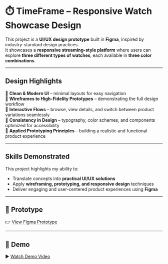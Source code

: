 # ⏱️ TimeFrame – Responsive Watch Showcase Design

This project is a **UI/UX design prototype** built in **Figma**, inspired by industry-standard design practices.  
It showcases a **responsive streaming-style platform** where users can explore **three different types of watches**, each available in **three color combinations**.  

---

##  Design Highlights  
 🎯 **Clean & Modern UI** – minimal layouts for easy navigation  
 🎯 **Wireframes to High-Fidelity Prototypes** – demonstrating the full design workflow  
 🎯 **Interactive Flows** – browse, view details, and switch between product variations seamlessly  
 🎯 **Consistency in Design** – typography, color schemes, and components optimized for accessibility  
 🎯 **Applied Prototyping Principles** – building a realistic and functional product experience  

---

##  Skills Demonstrated  
This project highlights my ability to:  
- Translate concepts into **practical UI/UX solutions**  
- Apply **wireframing, prototyping, and responsive design** techniques  
- Deliver engaging and user-centered product experiences using **Figma**  

---
## 🎨 Prototype  

👉 [View Figma Prototype](https://www.figma.com/proto/N1HdfY8Pu3FANVuiqbFn3V/Watch?node-id=2021-129&t=uejBdTfI4MFPrjeG-1&starting-point-node-id=2021%3A129)  

---

## 🎥 Demo  

▶️ [Watch Demo Video](https://drive.google.com/file/d/15GETkviPm28gSYdhrigNf6M5b6DrleC0/preview)

